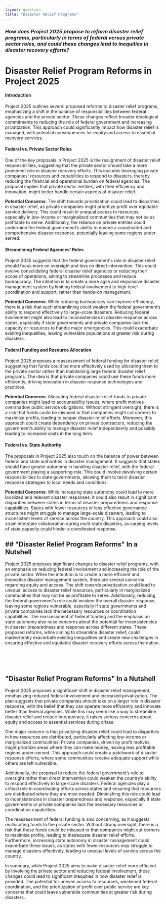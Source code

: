 ```yaml
---
layout: question
title: "Disaster Relief Programs"
---
```


### *How does Project 2025 propose to reform disaster relief programs, particularly in terms of federal versus private sector roles, and could these changes lead to inequities in disaster recovery efforts?*


# Disaster Relief Program Reforms in Project 2025

#### Introduction
Project 2025 outlines several proposed reforms to disaster relief programs, emphasizing a shift in the balance of responsibilities between federal agencies and the private sector. These changes reflect broader ideological commitments to reducing the role of federal government and increasing privatization. This approach could significantly impact how disaster relief is managed, with potential consequences for equity and access to essential recovery services.

#### Federal vs. Private Sector Roles
One of the key proposals in Project 2025 is the realignment of disaster relief responsibilities, suggesting that the private sector should take a more prominent role in disaster recovery efforts. This includes leveraging private companies' resources and capabilities to respond to disasters, thereby reducing the financial and operational burden on federal agencies. The proposal implies that private sector entities, with their efficiency and innovation, might better handle certain aspects of disaster relief.

**Potential Concerns**: The shift towards privatization could lead to disparities in disaster relief, as private companies might prioritize profit over equitable service delivery. This could result in unequal access to resources, especially in low-income or marginalized communities that may not be as profitable to serve. Additionally, the reliance on private entities could undermine the federal government’s ability to ensure a coordinated and comprehensive disaster response, potentially leaving some regions under-served.

#### Streamlining Federal Agencies' Roles
Project 2025 suggests that the federal government's role in disaster relief should focus more on oversight and less on direct intervention. This could involve consolidating federal disaster relief agencies or reducing their scope of operations, aiming to streamline processes and reduce bureaucracy. The intention is to create a more agile and responsive disaster management system by limiting federal involvement to high-level coordination and support, rather than hands-on management.

**Potential Concerns**: While reducing bureaucracy can improve efficiency, there is a risk that such streamlining could weaken the federal government’s ability to respond effectively to large-scale disasters. Reducing federal involvement might also lead to inconsistencies in disaster response across states, especially if state governments and private companies lack the capacity or resources to handle major emergencies. This could exacerbate existing inequalities, leaving vulnerable populations at greater risk during disasters.

#### Federal Funding and Resource Allocation
Project 2025 proposes a reassessment of federal funding for disaster relief, suggesting that funds could be more effectively used by allocating them to the private sector rather than maintaining large federal disaster relief programs. The idea is that private companies could use these funds more efficiently, driving innovation in disaster response technologies and practices.

**Potential Concerns**: Allocating federal disaster relief funds to private companies might lead to accountability issues, where profit motives overshadow public service obligations. Without stringent oversight, there is a risk that funds could be misused or that companies might cut corners to maximize profits, leading to subpar disaster relief efforts. Moreover, this approach could create dependency on private contractors, reducing the government’s ability to manage disaster relief independently and possibly leading to increased costs in the long term.

#### Federal vs. State Authority
The proposals in Project 2025 also touch on the balance of power between federal and state authorities in disaster management. It suggests that states should have greater autonomy in handling disaster relief, with the federal government playing a supporting role. This could involve devolving certain responsibilities to state governments, allowing them to tailor disaster response strategies to local needs and conditions.

**Potential Concerns**: While increasing state autonomy could lead to more localized and relevant disaster responses, it could also result in significant disparities between states in terms of disaster preparedness and response capabilities. States with fewer resources or less effective governance structures might struggle to manage large-scale disasters, leading to inconsistent levels of service across the country. This approach could also strain interstate collaboration during multi-state disasters, as varying levels of state capacity could hinder a coordinated response.

## <span id="nutshell">## "Disaster Relief Program Reforms" In a Nutshell</span>
Project 2025 proposes significant changes to disaster relief programs, with an emphasis on reducing federal involvement and increasing the role of the private sector. While the intention is to create a more efficient and innovative disaster management system, there are several concerns regarding equity and access. The shift towards privatization could lead to unequal access to disaster relief resources, particularly in marginalized communities that may not be as profitable to serve. Additionally, reducing the federal government’s role could weaken the overall disaster response, leaving some regions vulnerable, especially if state governments and private companies lack the necessary resources or coordination capabilities. The reassessment of federal funding and the emphasis on state autonomy also raise concerns about the potential for inconsistencies in disaster preparedness and response across different states. These proposed reforms, while aiming to streamline disaster relief, could inadvertently exacerbate existing inequalities and create new challenges in ensuring effective and equitable disaster recovery efforts across the nation.

<br><br><br>

## <span id="nutshell">"Disaster Relief Program Reforms" In a Nutshell</span>

Project 2025 proposes a significant shift in disaster relief management, emphasizing reduced federal involvement and increased privatization. The plan suggests that private companies should take on a larger role in disaster response, with the belief that they can operate more efficiently and innovate better than federal agencies. While this may seem like a way to streamline disaster relief and reduce bureaucracy, it raises serious concerns about equity and access to essential services during crises.

One major concern is that privatizing disaster relief could lead to disparities in how resources are distributed, particularly affecting low-income or marginalized communities. Private companies, driven by profit motives, might prioritize areas where they can make money, leaving less profitable regions under-served. This approach could create a patchwork of disaster response efforts, where some communities receive adequate support while others are left vulnerable.

Additionally, the proposal to reduce the federal government’s role to oversight rather than direct intervention could weaken the country’s ability to respond effectively to large-scale disasters. Federal agencies play a critical role in coordinating efforts across states and ensuring that resources are distributed where they are most needed. Diminishing this role could lead to inconsistencies in disaster preparedness and response, especially if state governments or private companies lack the necessary resources or coordination capabilities.

The reassessment of federal funding is also concerning, as it suggests reallocating funds to the private sector. Without strong oversight, there is a risk that these funds could be misused or that companies might cut corners to maximize profits, leading to inadequate disaster relief efforts. Furthermore, increasing state autonomy in disaster management could exacerbate these issues, as states with fewer resources may struggle to manage disasters effectively, leading to unequal levels of service across the country.

In summary, while Project 2025 aims to make disaster relief more efficient by involving the private sector and reducing federal involvement, these changes could lead to significant inequities in how disaster relief is provided. The potential for uneven access to resources, weakened federal coordination, and the prioritization of profit over public service are key concerns that could leave vulnerable communities at greater risk during disasters.
